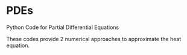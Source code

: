 # PDEs
Python Code for Partial Differential Equations

These codes provide 2 numerical approaches to approximate the heat equation.   
